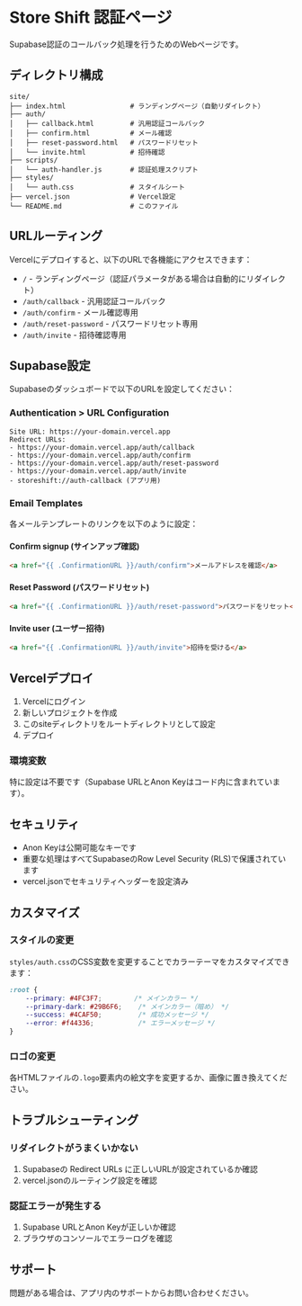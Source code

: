 # Store Shift 認証ページ

Supabase認証のコールバック処理を行うためのWebページです。

## ディレクトリ構成

```
site/
├── index.html                # ランディングページ（自動リダイレクト）
├── auth/
│   ├── callback.html         # 汎用認証コールバック
│   ├── confirm.html          # メール確認
│   ├── reset-password.html   # パスワードリセット
│   └── invite.html           # 招待確認
├── scripts/
│   └── auth-handler.js       # 認証処理スクリプト
├── styles/
│   └── auth.css              # スタイルシート
├── vercel.json               # Vercel設定
└── README.md                 # このファイル
```

## URLルーティング

Vercelにデプロイすると、以下のURLで各機能にアクセスできます：

- `/` - ランディングページ（認証パラメータがある場合は自動的にリダイレクト）
- `/auth/callback` - 汎用認証コールバック
- `/auth/confirm` - メール確認専用
- `/auth/reset-password` - パスワードリセット専用
- `/auth/invite` - 招待確認専用

## Supabase設定

Supabaseのダッシュボードで以下のURLを設定してください：

### Authentication > URL Configuration

```
Site URL: https://your-domain.vercel.app
Redirect URLs:
- https://your-domain.vercel.app/auth/callback
- https://your-domain.vercel.app/auth/confirm
- https://your-domain.vercel.app/auth/reset-password
- https://your-domain.vercel.app/auth/invite
- storeshift://auth-callback (アプリ用)
```

### Email Templates

各メールテンプレートのリンクを以下のように設定：

#### Confirm signup (サインアップ確認)
```html
<a href="{{ .ConfirmationURL }}/auth/confirm">メールアドレスを確認</a>
```

#### Reset Password (パスワードリセット)
```html
<a href="{{ .ConfirmationURL }}/auth/reset-password">パスワードをリセット</a>
```

#### Invite user (ユーザー招待)
```html
<a href="{{ .ConfirmationURL }}/auth/invite">招待を受ける</a>
```

## Vercelデプロイ

1. Vercelにログイン
2. 新しいプロジェクトを作成
3. このsiteディレクトリをルートディレクトリとして設定
4. デプロイ

### 環境変数

特に設定は不要です（Supabase URLとAnon Keyはコード内に含まれています）。

## セキュリティ

- Anon Keyは公開可能なキーです
- 重要な処理はすべてSupabaseのRow Level Security (RLS)で保護されています
- vercel.jsonでセキュリティヘッダーを設定済み

## カスタマイズ

### スタイルの変更

`styles/auth.css`のCSS変数を変更することでカラーテーマをカスタマイズできます：

```css
:root {
    --primary: #4FC3F7;        /* メインカラー */
    --primary-dark: #29B6F6;    /* メインカラー（暗め） */
    --success: #4CAF50;         /* 成功メッセージ */
    --error: #f44336;           /* エラーメッセージ */
}
```

### ロゴの変更

各HTMLファイルの`.logo`要素内の絵文字を変更するか、画像に置き換えてください。

## トラブルシューティング

### リダイレクトがうまくいかない

1. Supabaseの Redirect URLs に正しいURLが設定されているか確認
2. vercel.jsonのルーティング設定を確認

### 認証エラーが発生する

1. Supabase URLとAnon Keyが正しいか確認
2. ブラウザのコンソールでエラーログを確認

## サポート

問題がある場合は、アプリ内のサポートからお問い合わせください。